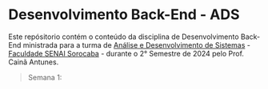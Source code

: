# Desenvolvimento Back-End - ADS
Este repósitorio contém o conteúdo da disciplina de Desenvolvimento Back-End ministrada para a turma de [Análise e Desenvolvimento de Sistemas](https://faculdades.sp.senai.br/curso/102901/tecnologo-em-analise-e-desenvolvimento-de-sistemas) - [Faculdade SENAI Sorocaba](https://sp.senai.br/unidade/sorocaba/) - durante o 2° Semestre de 2024 pelo Prof. Cainã Antunes.

> Semana 1:

